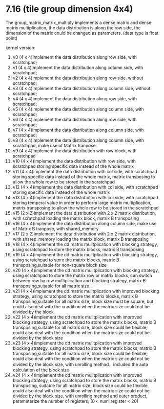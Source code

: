 # 7.16 (tile group dimension 4x4)
The group_matrix_matrix_multiply implements a dense matrix and dense matrix multiplication, the data distribution is along the row side, the dimension of the matrix could be changed as parameters. (data type is float point)

kernel version:

1. v0 (4 x 4)implement the data distribution along row side, with scratchpad;
2. v1 (4 x 4)implement the data distribution along column side, with scratchpad;
3. v2 (4 x 4)implement the data distribution along row side, without scratchpad;
4. v3 (4 x 4)implement the data distribution along column side, without scratchpad;
5. v4 (4 x 4)implement the data distribution along row side, with scratchpad;
6. v5 (4 x 4)implement the data distribution along column side, with scratchpad;
7. v6 (4 x 4)implement the data distribution along row side, with scratchpad;
8. v7 (4 x 4)implement the data distribution along column side, with scratchpad;
9. v8 (4 x 4)implement the data distribution along column side, with scratchpad, make use of Matrix tranpose
10. v9 (4 x 4)implement the data distribution with row block, with scratchpad
11. v10 (4 x 4)implement the data distribution with row side, with scratchpad storing specific data instead of the whole matrix
12. v11 (4 x 4)implement the data distribution with col side, with scratchpad storing specific data instead of the whole matrix, matrix transposing to allow the whole row to be stored in the scratchpad
13. v12 (4 x 4)implement the data distribution with col side, with scratchpad storing specific data instead of the whole matrix
14. v13 (4 x 4)implement the data distribution with col side, with scratchpad storing temperal value in order to perform large matrix multiplication, matrix transposing to allow the whole row to be stored in the scratchpad
15. v15 (2 x 2)implement the data distribution with 2 x 2 matrix distribution, with scratchpad loading the matrix block, matrix B transposing
16. v16 (4 x 4)implement the data distribution along column side, make use of Matrix B tranpose, with shared_memory
17. v17 (2 x 2)implement the data distribution with 2 x 2 matrix distribution, with shared_memory loading the matrix block, matrix B transposing
18. v18 (4 x 4)implement the dd matrix mulitplication with blocking strategy, using scratchpad to store the matrix blocks, matrix B transposing
19. v19 (4 x 4)implement the dd matrix mulitplication with blocking strategy, using scratchpad to store the matrix blocks, matrix B transposing,suitable for non-square block size
20. v20 (4 x 4)implement the dd matrix mulitplication with blocking strategy, using scratchpad to store the matrix row or matrix blocks, can switch between row by row multiplication and blocking strategy, matrix B transposing,suitable for all matrix size
21. v21 (4 x 4)implement the dd matrix mulitplication with improved blocking strategy, using scratchpad to store the matrix blocks, matrix B transposing,suitable for all matrix size, block size must be square, but could also deal with the condition when the matrix size could not be divided by the block 
22. v22 (4 x 4)implement the dd matrix mulitplication with improved blocking strategy, using scratchpad to store the matrix blocks, matrix B transposing,suitable for all matrix size, block size could be flexible, could also deal with the condition when the matrix size could not be divided by the block size
23. v23 (4 x 4)implement the dd matrix mulitplication with improved blocking strategy, using scratchpad to store the matrix blocks, matrix B transposing,suitable for all matrix size, block size could be flexible, could also deal with the condition when the matrix size could not be divided by the block size, with unrolling method，included the auto calculation of the block size
24. v24 (4 x 4)implement the dd matrix mulitplication with improved blocking strategy, using scratchpad to store the matrix blocks, matrix B transposing, suitable for all matrix size, block size could be flexible, could also deal with the condition when the matrix size could not be divided by the block size, with unrolling method and outer product, parameterize the number of registers, (0 < num_register < 20)